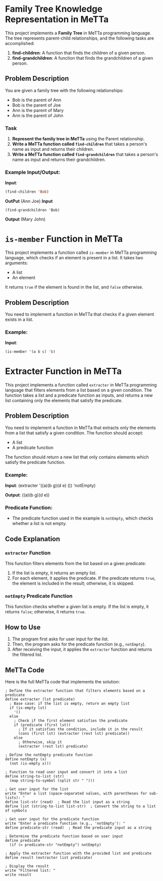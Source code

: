 # Family Tree Knowledge Representation in MeTTa

This project implements a **Family Tree** in MeTTa programming language. The tree represents parent-child relationships, and the following tasks are accomplished:

1. **find-children**: A function that finds the children of a given person.
2. **find-grandchildren**: A function that finds the grandchildren of a given person.

## Problem Description

You are given a family tree with the following relationships:

- Bob is the parent of Ann
- Bob is the parent of Joe
- Ann is the parent of Mary
- Ann is the parent of John

### Task

1. **Represent the family tree in MeTTa** using the Parent relationship.
2. **Write a MeTTa function called `find-children`** that takes a person's name as input and returns their children.
3. **Write a MeTTa function called `find-grandchildren`** that takes a person's name as input and returns their grandchildren.

### Example Input/Output:

**Input**:
```lisp
(find-children 'Bob)
```
**OutPut**
(Ann Joe)
**Input**
```
(find-grandchildren 'Bob)
```
**Output**
(Mary John)


# `is-member` Function in MeTTa

This project implements a function called `is-member` in MeTTa programming language, which checks if an element is present in a list. It takes two arguments:
- A list
- An element

It returns `true` if the element is found in the list, and `false` otherwise.

## Problem Description

You need to implement a function in MeTTa that checks if a given element exists in a list.

### Example:

**Input**:
```lisp
(is-member '(a b c) 'b)
```



# Extracter Function in MeTTa

This project implements a function called `extracter` in MeTTa programming language that filters elements from a list based on a given condition. The function takes a list and a predicate function as inputs, and returns a new list containing only the elements that satisfy the predicate.

## Problem Description

You need to implement a function in MeTTa that extracts only the elements from a list that satisfy a given condition. The function should accept:
- A list
- A predicate function

The function should return a new list that only contains elements which satisfy the predicate function.

### Example:

**Input**:
(extracter '((a)(b g)(d e) ()) 'notEmpty)

**Output**:
((a)(b g)(d e))

### Predicate Function:
- The predicate function used in the example is `notEmpty`, which checks whether a list is not empty.

## Code Explanation

### `extracter` Function

This function filters elements from the list based on a given predicate:
1. If the list is empty, it returns an empty list.
2. For each element, it applies the predicate. If the predicate returns `true`, the element is included in the result; otherwise, it is skipped.

### `notEmpty` Predicate Function

This function checks whether a given list is empty. If the list is empty, it returns `false`; otherwise, it returns `true`.

## How to Use

1. The program first asks for user input for the list.
2. Then, the program asks for the predicate function (e.g., `notEmpty`).
3. After receiving the input, it applies the `extracter` function and returns the filtered list.

## MeTTa Code

Here is the full MeTTa code that implements the solution:

```metta
; Define the extracter function that filters elements based on a predicate
define extracter (lst predicate)
  ; Base case: if the list is empty, return an empty list
  if (is-empty lst)
    '()
  else
    ; Check if the first element satisfies the predicate
    if (predicate (first lst))
      ; If it satisfies the condition, include it in the result
      (cons (first lst) (extracter (rest lst) predicate))
    else
      ; Otherwise, skip it
      (extracter (rest lst) predicate)

; Define the notEmpty predicate function
define notEmpty (x)
  (not (is-empty x)))

; Function to read user input and convert it into a list
define string-to-list (str)
  (map string-to-symbol (split str " ")))

; Get user input for the list
write "Enter a list (space-separated values, with parentheses for sub-lists): "
define list-str (read)  ; Read the list input as a string
define list (string-to-list list-str)  ; Convert the string to a list of symbols

; Get user input for the predicate function
write "Enter a predicate function (e.g., 'notEmpty'): "
define predicate-str (read)  ; Read the predicate input as a string

; Determine the predicate function based on user input
define predicate
  (if (= predicate-str "notEmpty") notEmpty)

; Apply the extracter function with the provided list and predicate
define result (extracter list predicate)

; Display the result
write "Filtered list: "
write result
